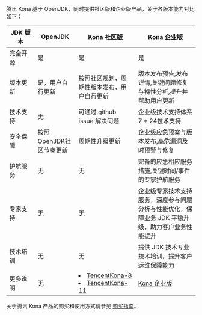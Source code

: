 腾讯 Kona 基于 OpenJDK，同时提供社区版和企业版产品，关于各版本能力对比如下：

<table>
<thead>
<tr>
<th style = "width:15%">JDK 版本</th>
<th>OpenJDK</th>
<th>Kona 社区版</th>
<th>Kona 企业版</th>
</tr>
</thead>
<tbody><tr>
<td>完全开源</td>
<td>是</td>
<td>是</td>
<td>是</td>
</tr>
<tr>
<td>版本更新</td>
<td>是，用户自行更新</td>
<td>按照社区规划，周期性版本发布，用户自行更新</td>
<td>版本发布预告,发布详情,关键问题修复与特性分析,提升并帮助用户更新</td>
</tr>
<tr>
<td>技术支持</td>
<td>无</td>
<td>可通过 github issue 解决问题</td>
<td>企业级技术支持体系 7 * 24技术支持</td>
</tr>
<tr>
<td>安全保障</td>
<td>按照OpenJDK社区节奏更新</td>
<td>周期性升级更新</td>
<td>企业级应急预案与版本发布,高危漏洞及时预警与修复</td>
</tr>
<tr>
<td>护航服务</td>
<td>无</td>
<td>无</td>
<td>完备的应急相应服务措施,关键时间/事件的专家护航服务</td>
</tr>
<tr>
<td>专家支持</td>
<td>无</td>
<td>无</td>
<td>企业级专家技术支持服务，深度参与问题分析与性能优化，保障业务 JDK 平稳升级，助力客户业务性能提升</td>
</tr>
<tr>
<td>技术培训</td>
<td>无</td>
<td>无</td>
<td>提供 JDK 技术专业技术培训，提升客户运维保障能力</td>
</tr>
<tr>
<td>更多说明</td>
<td>无</td>
<td><li><a href="https://github.com/Tencent/TencentKona-8" target="_blank">TencentKona-8</a></li><li><a href="https://github.com/Tencent/TencentKona-11" target="_blank">TencentKona-11</a></li></td>
<td><a href="https://cloud.tencent.com/document/product/1149/65701" target="_blank">Kona 企业版</a></td>
</tr>
</tbody></table>



关于腾讯 Kona 产品的购买和使用方式请参见 [购买指南](https://cloud.tencent.com/document/product/1149/38413)。
